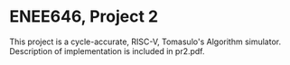 # ENEE646, Project 2
This project is a cycle-accurate, RISC-V, Tomasulo's Algorithm simulator. Description of implementation is included in pr2.pdf.
